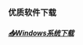 ### 优质软件下载
##### [📥Windows系统下载](https://github.com/netlinkbuilder/storedownload/blob/cab55e8e7d0941771a9119d7479860891d0229f0/windows%E7%B3%BB%E7%BB%9F.md)

